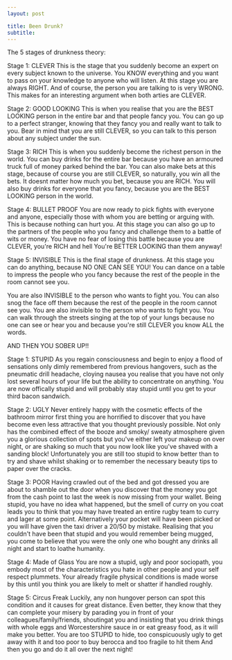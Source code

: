 ```yaml
---
layout: post

title: Been Drunk?
subtitle:
---
```

The 5 stages of drunkness theory:

Stage 1: CLEVER
This is the stage that you suddenly become an expert on every subject known to the universe. You KNOW everything and you want to pass on your knowledge to anyone who will listen.  At this stage you are always RIGHT. And of course, the person you are talking to is very WRONG.  This makes for an interesting argument when both arties are CLEVER.

Stage 2: GOOD LOOKING
This is when you realise that you are the BEST LOOKING person in the entire bar and that people fancy you.  You can go up to a perfect stranger, knowing that they fancy you and really want to talk to you. Bear in mind that you are still CLEVER, so you can talk to this person about any subject under the sun.

Stage 3: RICH
This is when you suddenly become the richest person in the world. You can buy drinks for the entire bar because you have an armoured truck full of money parked behind the bar.  You can also make bets at this stage, because of course you are still CLEVER, so naturally, you win all the bets. It doesnt matter how much you bet, because you are RICH. You will also buy drinks for everyone that you fancy, because you are the BEST LOOKING person in the world.

Stage 4: BULLET PROOF
You are now ready to pick fights with everyone and anyone, especially those with whom you are betting or arguing with. This is because nothing can hurt you.  At this stage you can also go up to the partners of the people who you fancy and challenge them to a battle of wits or money. You have no fear of losing this battle because you are CLEVER, you're RICH and hell You're BETTER LOOKING than them anyway!

Stage 5: INVISIBLE
This is the final stage of drunkness. At this stage you can do anything, because NO ONE CAN SEE YOU! You can dance on a table to impress the people who you fancy because the rest of the people in the room  cannot see you.

You are also INVISIBLE to the person who wants to fight you.  You can also snog the face off them because the rest of the people in the room cannot see you.     You are also invisible to the person who wants to fight you.  You can walk through the streets singing at the top of your lungs because no one can see or hear you and because you're still CLEVER you know ALL the words.

AND THEN YOU SOBER UP!!

Stage 1: STUPID
As  you regain consciousness and begin to enjoy a flood of sensations only dimly remembered from previous hangovers, such as the pneumatic drill headache, cloying nausea you realise that you have not only lost several hours of your life but the ability to concentrate on anything.  You are now offically stupid and will probably stay stupid until you get to your third bacon sandwich.

Stage 2: UGLY
Never entirely happy with the cosmetic effects of the bathroom mirror first thing you are horrified to discover that you have become even less attractive that you thought previously possible. Not only has the combined effect of the booze and smoky/ sweaty atmosphere given you a glorious collection of spots  but you've either left your makeup on over night, or are shaking so much that you now look like you've shaved with a sanding block! Unfortunately you are still too stupid to know better than to try and shave whilst shaking or to remember the necessary beauty tips to paper over the cracks.

Stage 3: POOR
Having crawled out of the bed and got dressed you are about to shamble out the door when you discover that the money you got from the cash point to last the week is now missing from your wallet. Being stupid, you have no idea what happened, but the smell of curry on you coat leads you to think that you may have treated an entire rugby team to curry and lager at some point. Alternatively your pocket will have been picked or you will have given the taxi driver a $20/$50 by mistake.  Realising that you couldn't have been that stupid and you would remember being mugged, you come to believe that you were the only one who bought any drinks all night and start to loathe humanity.

Stage 4: Made of Glass
You are now a stupid, ugly and poor sociopath, you embody most of the characteristics you hate in other people and your self respect plummets. Your already fragile physical conditions is made worse by this until you think you are likely to melt or shatter if handled roughly.

Stage 5: Circus Freak
Luckily, any non hungover person can spot this condition and it causes for great distance.  Even better, they know that they can complete your misery by parading you in front of your colleagues/family/friends, shoutingat you and insisting that you drink things with whole eggs and Worcestershire sauce in or eat greasy food, as it will make you better. You are too STUPID to hide, too conspicuously ugly to get away with it and too poor to buy berocca and too fragile to hit them And then you go and do it all over the next night!
